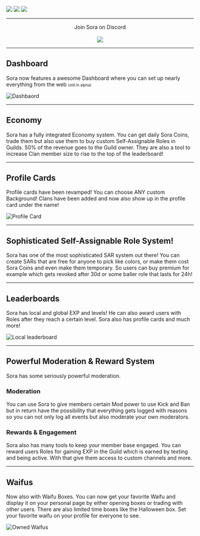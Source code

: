 [![](http://i.imgur.com/6gQhMSB.png)](http://argonaut.pw/Sora/)
[![](http://i.imgur.com/nImGi6j.png)](https://discordapp.com/oauth2/authorize?client_id=270931284489011202&scope=bot&permissions=305523831)
[![](http://i.imgur.com/qR7CGSV.png)](https://github.com/Daniele122898/SoraBot-v2/wiki)

<hr/>

<p align="center">
    Join Sora on Discord
    <br><br>
    <a href="https://discord.gg/Pah4yj5">
        <img src="https://discordapp.com/api/guilds/281589163659362305/widget.png?style=banner2">
    </a>
</p>

<hr/>

<h2>Dashboard</h2>
<p>Sora now features a awesome Dashboard where you can set up nearly everything from the web <span style="font-size: 10px;">(still in alpha)</span></p>
<img src="https://cdn.argonaut.pw/OAcaG8SEvdXOposXY4LWiMW3ftAgNOTk.png" alt="Dashbaord">
<br>
<hr/>
<h2>Economy</h2>
<p>Sora has a fully integrated Economy system. You can get daily Sora Coins, trade them but also use them to buy custom Self-Assignable Roles in Guilds. 50% of the revenue goes to the Guild owner.
They are also a tool to increase Clan member size to rise to the top of the leaderboard!</p>
<hr/>
<h2>Profile Cards</h2>
<p>Profile cards have been revamped! You can choose ANY custom Background! Clans have been added and now also show up in the profile card under the name!</p>
<img src="https://cdn.argonaut.pw/file/65033271-96da-40ee-af97-ce5674f64004.png" alt="Profile Card">
<hr/>
<h2>Sophisticated Self-Assignable Role System!</h2>
<p>Sora has one of the most sophisticated SAR system out there! You can create SARs that are free for anyone to pick like colors, or make them cost Sora Coins and even make them temporary. So users can buy premium for example which gets revoked after 30d or some baller role that lasts for 24h!</p>
<hr/>
<h2>Leaderboards</h2>
<p>Sora has local and global EXP and levels! He can also award users with Roles after they reach a certain level. Sora also has profile cards and much more!</p>
<img src="https://cdn.argonaut.pw/file/8529d12a-5c21-483c-87a1-340ce0012684.png" alt="Local leaderboard">
<hr/>
<h2>Powerful Moderation & Reward System</h2>
<p>Sora has some seriously powerful moderation.</p>
<h3>Moderation</h3>
<p>You can use Sora to give members certain Mod power to use Kick and Ban but in return have the possibility that everything gets logged with reasons so you can not only log all events but also moderate your own moderators.</p> 
<h3>Rewards & Engagement</h3>
<p>Sora also has many tools to keep your member base engaged. You can reward users Roles for gaining EXP in the Guild which is earned by texting and being active. With that give them access to custom channels and more.</p>
<hr/>
<h2>Waifus</h2>
<p>Now also with Waifu Boxes. You can now get your favorite Waifu and display it on your personal page by either opening boxes or trading with other users. 
There are also limited time boxes like the Halloween box. Set your favorite waifu on your profile for everyone to see. </p>
<img src="https://cdn.argonaut.pw/file/54c98fd0-8301-4ea2-a816-f6e9a7d6f5af.png" alt="Owned Waifus">
